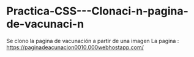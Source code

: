 # Practica-CSS---Clonaci-n-pagina-de-vacunaci-n
Se clono la pagina de vacunación a partir de una imagen
 La pagina : https://paginadeacunacion0010.000webhostapp.com/
